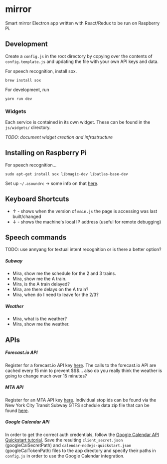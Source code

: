 # mirror

Smart mirror Electron app written with React/Redux to be run on Raspberry Pi.

## Development

Create a `config.js` in the root directory by copying over the contents of `config.template.js` and updating the file with your own API keys and data.

For speech recognition, install sox.
```
brew install sox
```

For development, run
```
yarn run dev
```

### Widgets

Each service is contained in its own widget. These can be found in the `js/widgets/` directory.

_TODO: document widget creation and infrastructure_

## Installing on Raspberry Pi

For speech recognition...
```
sudo apt-get install sox libmagic-dev libatlas-base-dev
```

Set up `~/.asoundrc` -> some info on that [here](https://raspberrypi.stackexchange.com/questions/38161/how-to-reorder-the-index-for-mic-on-new-raspbian-jessie-for-pocketsphinx/38163).


## Keyboard Shortcuts

* &uarr; - shows when the version of `main.js` the page is accessing was last built/changed
* &darr; - shows the machine's local IP address (useful for remote debugging)

## Speech commands

TODO: use annyang for textual intent recognition or is there a better option?

##### Subway
* Mira, show me the schedule for the 2 and 3 trains.
* Mira, show me the A train.
* Mira, is the A train delayed?
* Mira, are there delays on the A train?
* Mira, when do I need to leave for the 2/3?

##### Weather
* Mira, what is the weather?
* Mira, show me the weather.

## APIs

##### Forecast.io API

Register for a forecast.io API key [here](https://developer.forecast.io/). The calls to the forecast.io API are cached every 15 min to prevent $$$... also do you really think the weather is going to change much over 15 minutes?

##### MTA API

Register for an MTA API key [here](http://datamine.mta.info/user/register). Individual stop ids can be found via the New York City Transit Subway GTFS schedule data zip file that can be found [here](http://web.mta.info/developers/developer-data-terms.html#data).

##### Google Calendar API

In order to get the correct auth credentials, follow the [Google Calendar API Quickstart tutorial](https://developers.google.com/google-apps/calendar/quickstart/nodejs). Save the resulting `client_secret.json` (googleCalSecretPath) and `calendar-nodejs-quickstart.json` (googleCalTokenPath) files to the app directory and specify their paths in `config.js` in order to use the Google Calendar integration.
